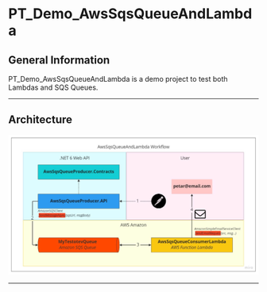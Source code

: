 # PT_Demo_AwsSqsQueueAndLambda

## General Information
PT_Demo_AwsSqsQueueAndLambda is a demo project to test both Lambdas and SQS Queues.

---

## Architecture

![Workflow](res/images/workflow.jpg)

---